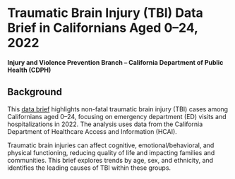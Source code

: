 # Traumatic Brain Injury (TBI) Data Brief in Californians Aged 0–24, 2022  
**Injury and Violence Prevention Branch – California Department of Public Health (CDPH)**  

## Background  
This [data brief](<0-24 TBIBrief_FINALADA_5.12.25.pdf>) highlights non-fatal traumatic brain injury (TBI) cases among Californians aged 0–24, focusing on emergency department (ED) visits and hospitalizations in 2022. The analysis uses data from the California Department of Healthcare Access and Information (HCAI).  

Traumatic brain injuries can affect cognitive, emotional/behavioral, and physical functioning, reducing quality of life and impacting families and communities. This brief explores trends by age, sex, and ethnicity, and identifies the leading causes of TBI within these groups.  
